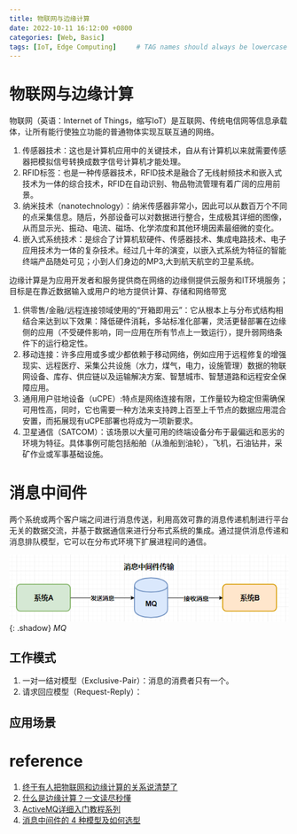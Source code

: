 ```yaml
---
title: 物联网与边缘计算
date: 2022-10-11 16:12:00 +0800
categories: [Web, Basic]
tags: [IoT, Edge Computing]     # TAG names should always be lowercase
---
```


# 物联网与边缘计算

物联网（英语：Internet of Things，缩写IoT）是互联网、传统电信网等信息承载体，让所有能行使独立功能的普通物体实现互联互通的网络。

1. 传感器技术：这也是计算机应用中的关键技术，自从有计算机以来就需要传感器把模拟信号转换成数字信号计算机才能处理。
2. RFID标签：也是一种传感器技术，RFID技术是融合了无线射频技术和嵌入式技术为一体的综合技术，RFID在自动识别、物品物流管理有着广阔的应用前景。
3. 纳米技术（nanotechnology）：纳米传感器非常小，因此可以从数百万个不同的点采集信息。随后，外部设备可以对数据进行整合，生成极其详细的图像，从而显示光、振动、电流、磁场、化学浓度和其他环境因素最细微的变化。
4. 嵌入式系统技术：是综合了计算机软硬件、传感器技术、集成电路技术、电子应用技术为一体的复杂技术。经过几十年的演变，以嵌入式系统为特征的智能终端产品随处可见；小到人们身边的MP3,大到航天航空的卫星系统。

边缘计算是为应用开发者和服务提供商在网络的边缘侧提供云服务和IT环境服务；目标是在靠近数据输入或用户的地方提供计算、存储和网络带宽

1. 供零售/金融/远程连接领域使用的“开箱即用云”：它从根本上与分布式结构相结合来达到以下效果：降低硬件消耗，多站标准化部署，灵活更替部署在边缘侧的应用（不受硬件影响，同一应用在所有节点上一致运行），提升弱网络条件下的运行稳定性。
2. 移动连接：许多应用或多或少都依赖于移动网络，例如应用于远程修复的增强现实、远程医疗、采集公共设施（水力，煤气，电力，设施管理）数据的物联网设备、库存、供应链以及运输解决方案、智慧城市、智慧道路和远程安全保障应用。
3. 通用用户驻地设备（uCPE）:特点是网络连接有限，工作量较为稳定但需确保可用性高，同时，它也需要一种方法来支持跨上百至上千节点的数据应用混合安置，而拓展现有uCPE部署也将成为一项新要求。
4. 卫星通信（SATCOM）：该场景以大量可用的终端设备分布于最偏远和恶劣的环境为特征。具体事例可能包括船舶（从渔船到油轮），飞机，石油钻井，采矿作业或军事基础设施。

# 消息中间件

两个系统或两个客户端之间进行消息传送，利用高效可靠的消息传递机制进行平台无关的数据交流，并基于数据通信来进行分布式系统的集成。通过提供消息传递和消息排队模型，它可以在分布式环境下扩展进程间的通信。

![Window shadow](/assets/img/2022-10/2022-10-11-%E7%89%A9%E8%81%94%E7%BD%91%E4%B8%8E%E8%BE%B9%E7%BC%98%E8%AE%A1%E7%AE%97/MQ.png){: .shadow}
_MQ_

## 工作模式

1. 一对一结对模型（Exclusive-Pair）：消息的消费者只有一个。
2. 请求回应模型（Request-Reply）：


## 应用场景

# reference

1. [终于有人把物联网和边缘计算的关系说清楚了](https://zhuanlan.zhihu.com/p/66542994)
2. [什么是边缘计算？一文读尽秒懂](https://zhuanlan.zhihu.com/p/59899560)
3. [ActiveMQ详细入门教程系列](https://www.cnblogs.com/mingyueyy/p/13796584.html)
4. [消息中间件的 4 种模型及如何选型](https://zhuanlan.zhihu.com/p/452561911)